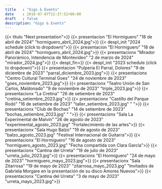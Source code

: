 ```yaml
---
title   : "Gigs & Events"
date    : 2018-07-07T12:37:52+06:00
draft   : false
description: "Gigs & Events"
---
```

{{< titulo "Next presentation">}}
{{< presentacion "El Hormiguero" "18 de abril de 2024" "hormiguero_abril_2024.jpg">}}
{{< despl_init "2024 schedule (click to dropdown)">}}
{{< presentacion "El Hormiguero" "18 de abril de 2024" "hormiguero_abril_2024.jpg">}}
{{< presentacionx "Mirador Panorámico, Intendencia de Montevideo" "2 de marzo de 2024" "mirador_2024.jpg">}}
{{< despl_fin>}}
{{< despl_init "2023 schedule (click to dropdown)">}}
{{< presentacion "Pulpería El Parral, Dolores" "9 de diciembre de 2023" "parral_diciembre_2023.jpg">}}
{{< presentacionx "Centro Cultural Terminal Goes" "24 de noviembre de 2023" "goes_noviembre_2023.jpg">}}
{{< presentacionx "Teatro Unión de San Carlos, Maldonado" "9 de noviembre de 2023" "triple_2023.jpg">}}
{{< presentacionx "La Cretina" "26 de setiembre de 2023" "cretina_setiembre_2023.jpg">}}
{{< presentacionx "Castillo del Parque Rodó" "16 de setiembre de 2023" "taller_setiembre_2023.jpg" " ">}}
{{< presentacionx "Club de Bochas" "14 de setiembre de 2023" "bochas_setiembre_2023.jpg" " ">}}
{{< presentacionx "Sala La Experimental de Malvín" "26 de agosto de 2023" "experimental_agosto_2023.jpg" "Fortalecimiento de las artes">}}
{{< presentacionx "Sala Hugo Balzo" "19 de agosto de 2023" "balzo_agosto_2023.jpg" "Festival Internacional de Guitarra">}}
{{< presentacionx "El Hormiguero" "16 de agosto de 2023" "hormiguero_agosto_2023.jpg" "Fecha compartida con Clara García">}}
{{< presentacionx "Cantina del Urreta" "19 de julio de 2023" "urreta_julio_2023.jpg">}}
{{< presentacionx "El Hormiguero" "24 de mayo de 2023" "hormiguero_mayo_2023.jpg">}}
{{< presentacionx "Sala Zitarrosa" "19 de mayo de 2023" "zitarrosa_mayo_2023.jpg" "Invitados de Gabriela Morgare en la presentación de su disco Amores Nuevos">}}
{{< presentacionx "Cantina del Urreta" "3 de mayo de 2023" "urreta_mayo_2023.jpg">}}
